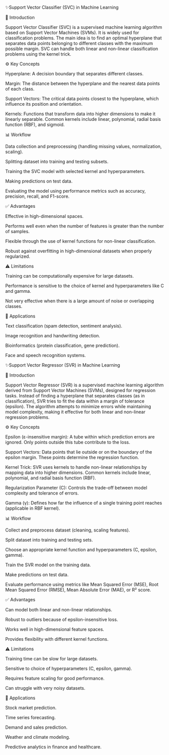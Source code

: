 ✨Support Vector Classifier (SVC) in Machine Learning

📌 Introduction

Support Vector Classifier (SVC) is a supervised machine learning algorithm based on Support Vector Machines (SVMs). It is widely used for classification problems. The main idea is to find an optimal hyperplane that separates data points belonging to different classes with the maximum possible margin. SVC can handle both linear and non-linear classification problems using the kernel trick.

⚙️ Key Concepts

Hyperplane: A decision boundary that separates different classes.

Margin: The distance between the hyperplane and the nearest data points of each class.

Support Vectors: The critical data points closest to the hyperplane, which influence its position and orientation.

Kernels: Functions that transform data into higher dimensions to make it linearly separable. Common kernels include linear, polynomial, radial basis function (RBF), and sigmoid.

📊 Workflow

Data collection and preprocessing (handling missing values, normalization, scaling).

Splitting dataset into training and testing subsets.

Training the SVC model with selected kernel and hyperparameters.

Making predictions on test data.

Evaluating the model using performance metrics such as accuracy, precision, recall, and F1-score.

✅ Advantages

Effective in high-dimensional spaces.

Performs well even when the number of features is greater than the number of samples.

Flexible through the use of kernel functions for non-linear classification.

Robust against overfitting in high-dimensional datasets when properly regularized.

⚠️ Limitations

Training can be computationally expensive for large datasets.

Performance is sensitive to the choice of kernel and hyperparameters like C and gamma.

Not very effective when there is a large amount of noise or overlapping classes.

📌 Applications

Text classification (spam detection, sentiment analysis).

Image recognition and handwriting detection.

Bioinformatics (protein classification, gene prediction).

Face and speech recognition systems.




✨Support Vector Regressor (SVR) in Machine Learning

📌 Introduction

Support Vector Regressor (SVR) is a supervised machine learning algorithm derived from Support Vector Machines (SVMs), designed for regression tasks. Instead of finding a hyperplane that separates classes (as in classification), SVR tries to fit the data within a margin of tolerance (epsilon). The algorithm attempts to minimize errors while maintaining model complexity, making it effective for both linear and non-linear regression problems.

⚙️ Key Concepts

Epsilon (ε-insensitive margin): A tube within which prediction errors are ignored. Only points outside this tube contribute to the loss.

Support Vectors: Data points that lie outside or on the boundary of the epsilon margin. These points determine the regression function.

Kernel Trick: SVR uses kernels to handle non-linear relationships by mapping data into higher dimensions. Common kernels include linear, polynomial, and radial basis function (RBF).

Regularization Parameter (C): Controls the trade-off between model complexity and tolerance of errors.

Gamma (γ): Defines how far the influence of a single training point reaches (applicable in RBF kernel).

📊 Workflow

Collect and preprocess dataset (cleaning, scaling features).

Split dataset into training and testing sets.

Choose an appropriate kernel function and hyperparameters (C, epsilon, gamma).

Train the SVR model on the training data.

Make predictions on test data.

Evaluate performance using metrics like Mean Squared Error (MSE), Root Mean Squared Error (RMSE), Mean Absolute Error (MAE), or R² score.

✅ Advantages

Can model both linear and non-linear relationships.

Robust to outliers because of epsilon-insensitive loss.

Works well in high-dimensional feature spaces.

Provides flexibility with different kernel functions.

⚠️ Limitations

Training time can be slow for large datasets.

Sensitive to choice of hyperparameters (C, epsilon, gamma).

Requires feature scaling for good performance.

Can struggle with very noisy datasets.

📌 Applications

Stock market prediction.

Time series forecasting.

Demand and sales prediction.

Weather and climate modeling.

Predictive analytics in finance and healthcare.
